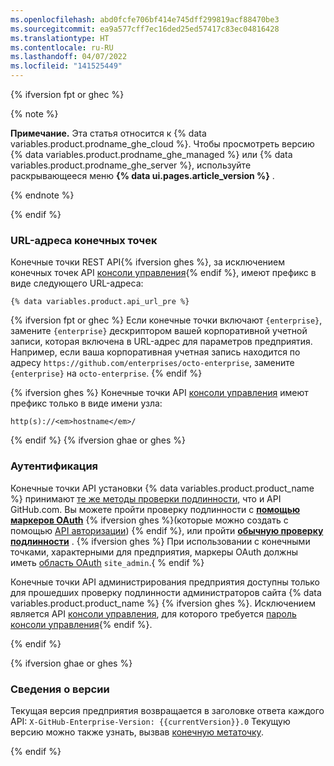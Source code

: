 ```yaml
---
ms.openlocfilehash: abd0fcfe706bf414e745dff299819acf88470be3
ms.sourcegitcommit: ea9a577cff7ec16ded25ed57417c83ec04816428
ms.translationtype: HT
ms.contentlocale: ru-RU
ms.lasthandoff: 04/07/2022
ms.locfileid: "141525449"
---
```

{% ifversion fpt or ghec %}

{% note %}

**Примечание.** Эта статья относится к {% data variables.product.prodname_ghe_cloud %}. Чтобы просмотреть версию {% data variables.product.prodname_ghe_managed %} или {% data variables.product.prodname_ghe_server %}, используйте раскрывающееся меню **{% data ui.pages.article_version %}** .

{% endnote %}

{% endif %}

### <a name="endpoint-urls"></a>URL-адреса конечных точек

Конечные точки REST API{% ifversion ghes %}, за исключением конечных точек API [консоли управления](#management-console){% endif %}, имеют префикс в виде следующего URL-адреса:

```shell
{% data variables.product.api_url_pre %}
```

{% ifversion fpt or ghec %} Если конечные точки включают `{enterprise}`, замените `{enterprise}` дескриптором вашей корпоративной учетной записи, которая включена в URL-адрес для параметров предприятия. Например, если ваша корпоративная учетная запись находится по адресу `https://github.com/enterprises/octo-enterprise`, замените `{enterprise}` на `octo-enterprise`.
{% endif %}

{% ifversion ghes %} Конечные точки API [консоли управления](#management-console) имеют префикс только в виде имени узла:

```shell
http(s)://<em>hostname</em>/
```
{% endif %} {% ifversion ghae or ghes %}
### <a name="authentication"></a>Аутентификация

Конечные точки API установки {% data variables.product.product_name %} принимают [те же методы проверки подлинности](/rest/overview/resources-in-the-rest-api#authentication), что и API GitHub.com. Вы можете пройти проверку подлинности с **[помощью маркеров OAuth](/apps/building-integrations/setting-up-and-registering-oauth-apps/)** {% ifversion ghes %}(которые можно создать с помощью [API авторизации](/rest/reference/oauth-authorizations#create-a-new-authorization)) {% endif %}, или пройти **[обычную проверку подлинности](/rest/overview/resources-in-the-rest-api#basic-authentication)** . {% ifversion ghes %} При использовании с конечными точками, характерными для предприятия, маркеры OAuth должны иметь [область OAuth](/developers/apps/scopes-for-oauth-apps#available-scopes) `site_admin`.{ % endif %}

Конечные точки API администрирования предприятия доступны только для прошедших проверку подлинности администраторов сайта {% data variables.product.product_name %} {% ifversion ghes %}. Исключением является API [консоли управления](#management-console), для которого требуется [пароль консоли управления](/enterprise/admin/articles/accessing-the-management-console/){% endif %}.

{% endif %}

{% ifversion ghae or ghes %}
### <a name="version-information"></a>Сведения о версии

Текущая версия предприятия возвращается в заголовке ответа каждого API: `X-GitHub-Enterprise-Version: {{currentVersion}}.0`
Текущую версию можно также узнать, вызвав [конечную метаточку](/rest/reference/meta/).

{% endif %}